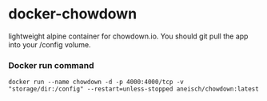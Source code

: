 # docker-chowdown
lightweight alpine container for chowdown.io. You should git pull the app into your /config volume.

### Docker run command
```docker run --name chowdown -d -p 4000:4000/tcp -v "storage/dir:/config" --restart=unless-stopped aneisch/chowdown:latest```
